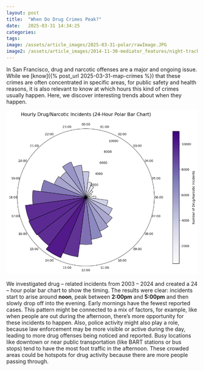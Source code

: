 ```yaml
---
layout: post
title:  "When Do Drug Crimes Peak?"
date:   2025-03-31 14:34:25
categories: 
tags: 
image: /assets/article_images/2025-03-31-polar/rawImage.JPG
image2: /assets/article_images/2014-11-30-mediator_features/night-track-mobile.JPG
---
```


In San Francisco, drug and narcotic offenses are a major and ongoing issue. While we [know]({% post_url 2025-03-31-map-crimes %}) that these crimes are often concentrated in specific areas, for public safety and health reasons, it is also relevant to know at which hours this kind of crimes usually happen. Here, we discover interesting trends about when they happen. 

![Polar plot showing hourly drug/narcotic incidents](/assets/images/polar_plot.png)

We investigated drug – related incidents from 2003 – 2024 and created a 24 – hour polar bar chart to show the timing. The results were clear: incidents start to arise around **noon**, peak between **2:00pm** and **5:00pm** and then slowly drop off into the evening. Early mornings have the fewest reported cases. 
This pattern might be connected to a mix of factors, for example, like when people are out during the afternoon, there’s more opportunity for these incidents to happen. Also, police activity might also play a role, because law enforcement may be more visible or active during the day, leading to more drug offenses being noticed and reported. Busy locations like downtown or near public transportation (like BART stations or bus stops) tend to have the most foot traffic in the afternoon. These crowded areas could be hotspots for drug activity because there are more people passing through.